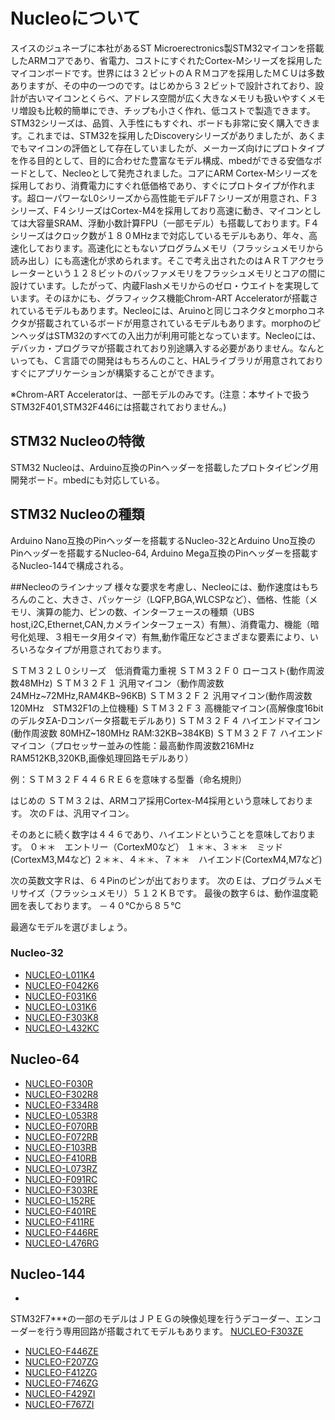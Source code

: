 # Nucleoについて

スイスのジュネーブに本社があるST Microerectronics製STM32マイコンを搭載したARMコアであり、省電力、コストにすぐれたCortex-Mシリーズを採用したマイコンボードです。世界には３２ビットのＡＲＭコアを採用したＭＣＵは多数ありますが、その中の一つのです。はじめから３２ビットで設計されており、設計が古いマイコンとくらべ、アドレス空間が広く大きなメモリも扱いやすくメモリ増設も比較的簡単にでき、チップも小さく作れ、低コストで製造できます。STM32シリーズは、品質、入手性にもすぐれ、ボードも非常に安く購入できます。これまでは、STM32を採用したDiscoveryシリーズがありましたが、あくまでもマイコンの評価として存在していましたが、メーカーズ向けにプロトタイプを作る目的として、目的に合わせた豊富なモデル構成、mbedができる安価なボードとして、Necleoとして発売されました。コアにARM Cortex-Mシリーズを採用しており、消費電力にすぐれ低価格であり、すぐにプロトタイプが作れます。超ローパワーなL0シリーズから高性能モデルF７シリーズが用意され、F３シリーズ、F４シリーズはCortex-M4を採用しており高速に動き、マイコンとしては大容量SRAM、浮動小数計算FPU（一部モデル）も搭載しております。F４シリーズはクロック数が１８０MHzまで対応しているモデルもあり、年々、高速化しております。高速化にともないプログラムメモリ（フラッシュメモリから読み出し）にも高速化が求められます。そこで考え出されたのはＡＲＴアクセラレーターという１２８ビットのバッファメモリをフラッシュメモリとコアの間に設けています。したがって、内蔵Flashメモリからのゼロ・ウエイトを実現しています。そのほかにも、グラフィックス機能Chrom-ART Acceleratorが搭載されているモデルもあります。Necleoには、Aruinoと同じコネクタとmorphoコネクタが搭載されているボードが用意されているモデルもあります。morphoのピンヘッダはSTM32のすべての入出力が利用可能となっています。Necleoには、デバッカ・プログラマが搭載されており別途購入する必要がありません。なんといっても、Ｃ言語での開発はもちろんのこと、HALライブラリが用意されておりすぐにアプリケーションが構築することができます。

※Chrom-ART Acceleratorは、一部モデルのみです。(注意：本サイトで扱うSTM32F401,STM32F446には搭載されておりません。)

## STM32 Nucleoの特徴

STM32 Nucleoは、Arduino互換のPinヘッダーを搭載したプロトタイピング用開発ボード。mbedにも対応している。

## STM32 Nucleoの種類

Arduino Nano互換のPinヘッダーを搭載するNucleo-32とArduino Uno互換のPinヘッダーを搭載するNucleo-64, Arduino Mega互換のPinヘッダーを搭載するNucleo-144で構成される。

##Necleoのラインナップ
様々な要求を考慮し、Necleoには、動作速度はもちろんのこと、大きさ、パッケージ（LQFP,BGA,WLCSPなど）、価格、性能（メモリ、演算の能力、ピンの数、インターフェースの種類（UBS host,i2C,Ethernet,CAN,カメラインターフェース）有無）、消費電力、機能（暗号化処理、３相モータ用タイマ）有無,動作電圧などさまざまな要素により、いろいろなタイプが用意されております。

ＳＴＭ３２Ｌ０シリーズ　低消費電力重視
ＳＴＭ３２Ｆ０         ローコスト(動作周波数48MHz)
ＳＴＭ３２Ｆ１         汎用マイコン（動作周波数24MHz~72MHz,RAM4KB~96KB)
ＳＴＭ３２Ｆ２         汎用マイコン(動作周波数120MHz　STM32F1の上位機種)
ＳＴＭ３２Ｆ３         高機能マイコン(高解像度16bitのデルタΣA-Dコンバータ搭載モデルあり)
ＳＴＭ３２Ｆ４         ハイエンドマイコン(動作周波数 80MHZ~180MHz RAM:32KB~384KB)
ＳＴＭ３２Ｆ７         ハイエンドマイコン（プロセッサー並みの性能：最高動作周波数216MHz RAM512KB,320KB,画像処理回路モデルあり）

例：ＳＴＭ３２Ｆ４４６ＲＥ６を意味する型番（命名規則）

はじめの
ＳＴＭ３２は、ARMコア採用Cortex-M4採用という意味しております。
次のＦは、汎用マイコン。

そのあとに続く数字は４４６であり、ハイエンドということを意味しております。
０＊＊　エントリー（CortexM0など）
１＊＊、３＊＊　ミッド(CortexM3,M4など)
２＊＊、４＊＊、７＊＊　ハイエンド(CortexM4,M7など)

次の英数文字Ｒは、６４Pinのピンが出ております。
次のＥは、プログラムメモリサイズ（フラッシュメモリ）５１２ＫＢです。
最後の数字６は、動作温度範囲を表しております。
－４０℃から８５℃

最適なモデルを選びましょう。


### Nucleo-32
* [NUCLEO-L011K4](http://www.st.com/content/st_com/ja/products/evaluation-tools/product-evaluation-tools/mcu-eval-tools/stm32-mcu-eval-tools/stm32-mcu-nucleo/nucleo-l011k4.html)
* [NUCLEO-F042K6](http://www.st.com/content/st_com/ja/products/evaluation-tools/product-evaluation-tools/mcu-eval-tools/stm32-mcu-eval-tools/stm32-mcu-nucleo/nucleo-f042k6.html)
* [NUCLEO-F031K6](http://www.st.com/content/st_com/ja/products/evaluation-tools/product-evaluation-tools/mcu-eval-tools/stm32-mcu-eval-tools/stm32-mcu-nucleo/nucleo-f031k6.html)
* [NUCLEO-L031K6](http://www.st.com/content/st_com/ja/products/evaluation-tools/product-evaluation-tools/mcu-eval-tools/stm32-mcu-eval-tools/stm32-mcu-nucleo/nucleo-l031k6.html)
* [NUCLEO-F303K8](http://www.st.com/content/st_com/ja/products/evaluation-tools/product-evaluation-tools/mcu-eval-tools/stm32-mcu-eval-tools/stm32-mcu-nucleo/nucleo-f303k8.html)
* [NUCLEO-L432KC](http://www.st.com/content/st_com/ja/products/evaluation-tools/product-evaluation-tools/mcu-eval-tools/stm32-mcu-eval-tools/stm32-mcu-nucleo/nucleo-l432kc.html)

## Nucleo-64
* [NUCLEO-F030R](http://www.st.com/content/st_com/ja/products/evaluation-tools/product-evaluation-tools/mcu-eval-tools/stm32-mcu-eval-tools/stm32-mcu-nucleo/nucleo-f030r8.html)
* [NUCLEO-F302R8](http://www.st.com/content/st_com/ja/products/evaluation-tools/product-evaluation-tools/mcu-eval-tools/stm32-mcu-eval-tools/stm32-mcu-nucleo/nucleo-f302r8.html)
* [NUCLEO-F334R8](http://www.st.com/content/st_com/ja/products/evaluation-tools/product-evaluation-tools/mcu-eval-tools/stm32-mcu-eval-tools/stm32-mcu-nucleo/nucleo-f334r8.html)
* [NUCLEO-L053R8](http://www.st.com/content/st_com/ja/products/evaluation-tools/product-evaluation-tools/mcu-eval-tools/stm32-mcu-eval-tools/stm32-mcu-nucleo/nucleo-l053r8.html)
* [NUCLEO-F070RB](http://www.st.com/content/st_com/ja/products/evaluation-tools/product-evaluation-tools/mcu-eval-tools/stm32-mcu-eval-tools/stm32-mcu-nucleo/nucleo-f070rb.html)
* [NUCLEO-F072RB](http://www.st.com/content/st_com/ja/products/evaluation-tools/product-evaluation-tools/mcu-eval-tools/stm32-mcu-eval-tools/stm32-mcu-nucleo/nucleo-f072rb.html)
* [NUCLEO-F103RB](http://www.st.com/content/st_com/ja/products/evaluation-tools/product-evaluation-tools/mcu-eval-tools/stm32-mcu-eval-tools/stm32-mcu-nucleo/nucleo-f103rb.html)
* [NUCLEO-F410RB](http://www.st.com/content/st_com/ja/products/evaluation-tools/product-evaluation-tools/mcu-eval-tools/stm32-mcu-eval-tools/stm32-mcu-nucleo/nucleo-f410rb.html)
* [NUCLEO-L073RZ](http://www.st.com/content/st_com/ja/products/evaluation-tools/product-evaluation-tools/mcu-eval-tools/stm32-mcu-eval-tools/stm32-mcu-nucleo/nucleo-l073rz.html)
* [NUCLEO-F091RC](http://www.st.com/content/st_com/ja/products/evaluation-tools/product-evaluation-tools/mcu-eval-tools/stm32-mcu-eval-tools/stm32-mcu-nucleo/nucleo-f091rc.html)
* [NUCLEO-F303RE](http://www.st.com/content/st_com/ja/products/evaluation-tools/product-evaluation-tools/mcu-eval-tools/stm32-mcu-eval-tools/stm32-mcu-nucleo/nucleo-f303re.html)
* [NUCLEO-L152RE](http://www.st.com/content/st_com/ja/products/evaluation-tools/product-evaluation-tools/mcu-eval-tools/stm32-mcu-eval-tools/stm32-mcu-nucleo/nucleo-l152re.html)
* [NUCLEO-F401RE](http://www.st.com/content/st_com/ja/products/evaluation-tools/product-evaluation-tools/mcu-eval-tools/stm32-mcu-eval-tools/stm32-mcu-nucleo/nucleo-f401re.html)
* [NUCLEO-F411RE](http://www.st.com/content/st_com/ja/products/evaluation-tools/product-evaluation-tools/mcu-eval-tools/stm32-mcu-eval-tools/stm32-mcu-nucleo/nucleo-f411re.html)
* [NUCLEO-F446RE](http://www.st.com/content/st_com/ja/products/evaluation-tools/product-evaluation-tools/mcu-eval-tools/stm32-mcu-eval-tools/stm32-mcu-nucleo/nucleo-f446re.html)
* [NUCLEO-L476RG](http://www.st.com/content/st_com/ja/products/evaluation-tools/product-evaluation-tools/mcu-eval-tools/stm32-mcu-eval-tools/stm32-mcu-nucleo/nucleo-l476rg.html)

## Nucleo-144
*
STM32F7***の一部のモデルはＪＰＥＧの映像処理を行うデコーダー、エンコーダーを行う専用回路が搭載されてモデルもあります。
 [NUCLEO-F303ZE](http://www.st.com/content/st_com/ja/products/evaluation-tools/product-evaluation-tools/mcu-eval-tools/stm32-mcu-eval-tools/stm32-mcu-nucleo/nucleo-f303ze.html)
* [NUCLEO-F446ZE](http://www.st.com/content/st_com/ja/products/evaluation-tools/product-evaluation-tools/mcu-eval-tools/stm32-mcu-eval-tools/stm32-mcu-nucleo/nucleo-f446ze.html)
* [NUCLEO-F207ZG](http://www.st.com/content/st_com/ja/products/evaluation-tools/product-evaluation-tools/mcu-eval-tools/stm32-mcu-eval-tools/stm32-mcu-nucleo/nucleo-f207zg.html)
* [NUCLEO-F412ZG](http://www.st.com/content/st_com/ja/products/evaluation-tools/product-evaluation-tools/mcu-eval-tools/stm32-mcu-eval-tools/stm32-mcu-nucleo/nucleo-f412zg.html)
* [NUCLEO-F746ZG](http://www.st.com/content/st_com/ja/products/evaluation-tools/product-evaluation-tools/mcu-eval-tools/stm32-mcu-eval-tools/stm32-mcu-nucleo/nucleo-f746zg.html)
* [NUCLEO-F429ZI](http://www.st.com/content/st_com/ja/products/evaluation-tools/product-evaluation-tools/mcu-eval-tools/stm32-mcu-eval-tools/stm32-mcu-nucleo/nucleo-f429zi.html)
* [NUCLEO-F767ZI](http://www.st.com/content/st_com/ja/products/evaluation-tools/product-evaluation-tools/mcu-eval-tools/stm32-mcu-eval-tools/stm32-mcu-nucleo/nucleo-f767zi.html)
